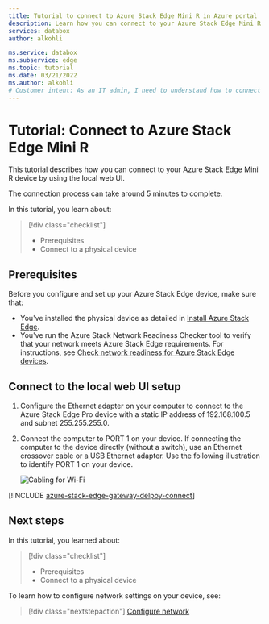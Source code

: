 ```yaml
---
title: Tutorial to connect to Azure Stack Edge Mini R in Azure portal 
description: Learn how you can connect to your Azure Stack Edge Mini R device by using the local web UI.
services: databox
author: alkohli

ms.service: databox
ms.subservice: edge
ms.topic: tutorial
ms.date: 03/21/2022
ms.author: alkohli
# Customer intent: As an IT admin, I need to understand how to connect and activate Azure Stack Edge Mini R so I can use it to transfer data to Azure. 
---
```

# Tutorial: Connect to Azure Stack Edge Mini R

This tutorial describes how you can connect to your Azure Stack Edge Mini R device by using the local web UI.

The connection process can take around 5 minutes to complete.

In this tutorial, you learn about:

> [!div class="checklist"]
>
> * Prerequisites
> * Connect to a physical device



## Prerequisites

Before you configure and set up your Azure Stack Edge device, make sure that:

* You've installed the physical device as detailed in [Install Azure Stack Edge](azure-stack-edge-mini-r-deploy-install.md).
* You've run the Azure Stack Network Readiness Checker tool to verify that your network meets Azure Stack Edge requirements. For instructions, see [Check network readiness for Azure Stack Edge devices](azure-stack-edge-deploy-check-network-readiness.md).


## Connect to the local web UI setup

1. Configure the Ethernet adapter on your computer to connect to the Azure Stack Edge Pro device with a static IP address of 192.168.100.5 and subnet 255.255.255.0.

2. Connect the computer to PORT 1 on your device. If connecting the computer to the device directly (without a switch), use an Ethernet crossover cable or a USB Ethernet adapter. Use the following illustration to identify PORT 1 on your device.

    ![Cabling for Wi-Fi](./media/azure-stack-edge-mini-r-deploy-install/wireless-cabled.png)

[!INCLUDE [azure-stack-edge-gateway-delpoy-connect](../../includes/azure-stack-edge-gateway-deploy-connect.md)]


## Next steps

In this tutorial, you learned about:

> [!div class="checklist"]
> * Prerequisites
> * Connect to a physical device


To learn how to configure network settings on your device, see:

> [!div class="nextstepaction"]
> [Configure network](./azure-stack-edge-mini-r-deploy-configure-network-compute-web-proxy.md)
